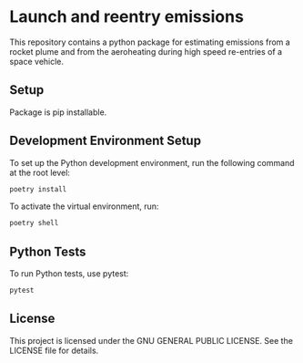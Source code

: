 # Launch and reentry emissions

This repository contains a python package for estimating emissions from a rocket plume and from the aeroheating during high
speed re-entries of a space vehicle.

## Setup

Package is pip installable.

## Development Environment Setup

To set up the Python development environment, run the following command at the root level:
```sh
poetry install
```
To activate the virtual environment, run:
```sh
poetry shell
```

## Python Tests
To run Python tests, use pytest:
```sh
pytest
```

## License
This project is licensed under the GNU GENERAL PUBLIC LICENSE. See the LICENSE file for details.
